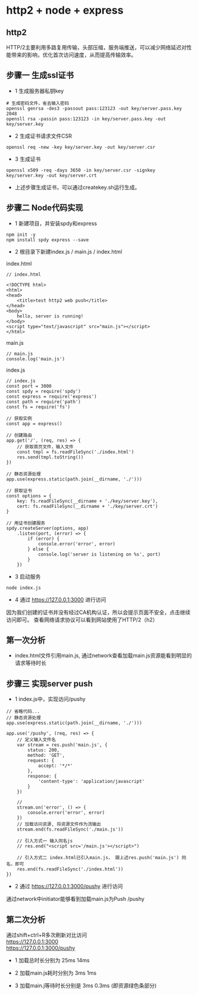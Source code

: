 # http2 + node + express

## http2
HTTP/2主要利用多路复用传输，头部压缩，服务端推送，可以减少网络延迟对性能带来的影响，优化首次访问速度，从而提高传输效率。

## 步骤一 生成ssl证书
* 1 生成服务器私钥key
```
# 生成密码文件，省去输入密码
openssl genrsa -des3 -passout pass:123123 -out key/server.pass.key 2048
opensll rsa -passin pass:123123 -in key/server.pass.key -out key/server.key
```

* 2 生成证书请求文件CSR
```
openssl req -new -key key/server.key -out key/server.csr
```

* 3 生成证书
```
openssl x509 -req -days 3650 -in key/server.csr -signkey key/server.key -out key/server.crt
```

* 上述步骤生成证书，可以通过createkey.sh运行生成。

## 步骤二 Node代码实现
* 1 新建项目，并安装spdy和express
```
npm init -y 
npm install spdy express --save 
```

* 2 根目录下新建index.js / main.js / index.html  

index.html

```
// index.html

<!DOCTYPE html>
<html>
<head>
    <title>test http2 web push</title>
</head>
<body>
	hello, server is running!
</body>
<script type="text/javascript" src="main.js"></script>
</html>
```

main.js
```
// main.js
console.log('main.js')
```

index.js
```
// index.js
const port = 3000
const spdy = require('spdy')
const express = require('express')
const path = require('path')
const fs = require('fs')

// 获取实例
const app = express()

// 创建路由
app.get('/', (req, res) => {
	// 获取首页文件，输入文件
	const tmpl = fs.readFileSync('./index.html')
	res.send(tmpl.toString())
})

// 静态资源处理
app.use(express.static(path.join(__dirname, './')))

// 获取证书
const options = {
	key: fs.readFileSync(__dirname + './key/server.key'),
	cert: fs.readFileSync(__dirname + './key/server.crt')
}

// 用证书创建服务
spdy.createServer(options, app)
	.listen(port, (error) => {
		if (error) {
			console.error('error', error)
		} else {
			console.log('server is listening on %s', port)
		}
	})
```

* 3 启动服务
```
node index.js
```

* 4 通过 https://127.0.0.1:3000 进行访问

因为我们创建的证书并没有经过CA机构认证，所以会提示页面不安全，点击继续访问即可。 查看网络请求协议可以看到网站使用了HTTP/2（h2）

## 第一次分析
* index.html文件引用main.js, 通过network查看加载main.js资源能看到明显的请求等待时长  

## 步骤三 实现server push
* 1 index.js中，实现访问/pushy

```
// 省略代码...
// 静态资源处理
app.use(express.static(path.join(__dirname, './')))

app.use('/pushy', (req, res) => {
	// 定义输入文件名
	var stream = res.push('main.js', {
		status: 200,
		method: 'GET',
		request: {
			accept: '*/*'
		},
		response: {
			'content-type': 'application/javascript'
		}
	})

	// 
	stream.on('error', () => {
		console.error('error', error)	
	})
	// 加载访问资源, 将资源文件作为流输出
	stream.end(fs.readFileSync('./main.js'))

	// 引入方式一 输入同名js
	// res.end("<script src='/main.js'></script>")

	// 引入方式二 index.html已引入main.js， 跟上述res.push('main.js') 同名，即可
	res.end(fs.readFileSync('./index.html'))
})

```

* 2 通过 https://127.0.0.1:3000/pushy 进行访问

通过network中initiator能够看到加载main.js为Push /pushy

## 第二次分析
通过shift+ctrl+R多次刷新对比访问  
https://127.0.0.1:3000  
https://127.0.0.1:3000/pushy  

* 1 加载总时长分别为 25ms 14ms  

* 2 加载main.js耗时分别为 3ms 1ms 

* 3 加载main.j等待时长分别是 3ms 0.3ms (即资源绿色条部分)



















